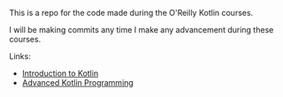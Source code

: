 This is a repo for the code made during the O'Reilly Kotlin courses.

I will be making commits any time I make any advancement during these courses.

Links:
- [Introduction to Kotlin](https://shop.oreilly.com/product/0636920052982.do)
- [Advanced Kotlin Programming](https://shop.oreilly.com/product/0636920052999.do)
